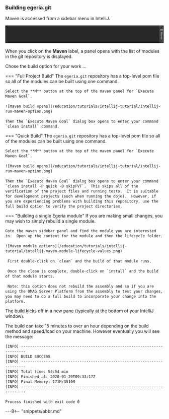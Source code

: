 <!-- SPDX-License-Identifier: CC-BY-4.0 -->
<!-- Copyright Contributors to the ODPi Egeria project 2020. -->


### Building egeria.git

Maven is accessed from a sidebar menu in IntelliJ.

![Maven Sidebar](/education/tutorials/intellij-tutorial/intellij-maven-sidebar-menu.png)

When you click on the **Maven** label, a panel opens with the list of modules in the git repository is displayed.

Chose the build option for your work ...

=== "Full Project Build"
    The `egeria.git` repository has a top-level pom file so all of the modules can be built using one command.
 
    Select the **M** button at the top of the maven panel for `Execute Maven Goal`.

    ![Maven build opens](/education/tutorials/intellij-tutorial/intellij-run-maven-option.png)

    Then the `Execute Maven Goal` dialog box opens to enter your command `clean install` command.  
    
=== "Quick Build"
    The `egeria.git` repository has a top-level pom file so all of the modules can be built using one command.
 
    Select the **M** button at the top of the maven panel for `Execute Maven Goal`.

    ![Maven build opens](/education/tutorials/intellij-tutorial/intellij-run-maven-option.png)

    Then the `Execute Maven Goal` dialog box opens to enter your command `clean install -P quick -D skipFVT`.  This skips all of the verification of the project files and running tests.  It is suitable for development projects (such when running the dojo).  However, if you are experiencing problems with building this repository, use the full build option to verify the project directories.

=== "Building a single Egeria module"
    If you are making small changes, you may wish to simply rebuild a single module.

    Goto the maven sidebar panel and find the module you are interested in.  Open up the content for the module and then the lifecycle folder.

    ![Maven module options](/education/tutorials/intellij-tutorial/intellij-maven-module-lifecycle-values.png)

     First double-click on `clean` and the build of that module runs.

     Once the clean is complete, double-click on `install` and the build of that module starts.

     Note: this option does not rebuild the assembly and so if you are using the OMAG Server Platform from the assembly to test your changes, you may need to do a full build to incorporate your change into the platform. 


The build kicks off in a new pane (typically at the bottom of your IntelliJ window).  

The build can take 15 minutes to over an hour depending on the build method and speed/load on your machine.  However eventually you will see the message:

```text
[INFO] ------------------------------------------------------------------------
[INFO] BUILD SUCCESS
[INFO] ------------------------------------------------------------------------
[INFO] Total time: 54:54 min
[INFO] Finished at: 2020-01-29T09:33:17Z
[INFO] Final Memory: 171M/3510M
[INFO] ------------------------------------------------------------------------

Process finished with exit code 0
```


---8<-- "snippets/abbr.md"
